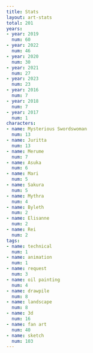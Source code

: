 ```yaml
---
title: Stats
layout: art-stats
total: 201
years:
- year: 2019
  num: 60
- year: 2022
  num: 46
- year: 2020
  num: 30
- year: 2021
  num: 27
- year: 2023
  num: 23
- year: 2016
  num: 7
- year: 2018
  num: 7
- year: 2017
  num: 1
characters:
- name: Mysterious Swordswoman
  num: 13
- name: Juritta
  num: 13
- name: Merume
  num: 7
- name: Asuka
  num: 6
- name: Mari
  num: 5
- name: Sakura
  num: 5
- name: Mythra
  num: 4
- name: Byleth
  num: 2
- name: Elisanne
  num: 2
- name: Rei
  num: 2
tags:
- name: technical
  num: 1
- name: animation
  num: 1
- name: request
  num: 3
- name: oil painting
  num: 4
- name: drawpile
  num: 8
- name: landscape
  num: 8
- name: 3d
  num: 16
- name: fan art
  num: 40
- name: sketch
  num: 103
---
```

